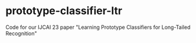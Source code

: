 # prototype-classifier-ltr
Code for our IJCAI 23 paper "Learning Prototype Classifiers for Long-Tailed Recognition"
